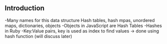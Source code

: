 ## Introduction
-Many names for this data structure Hash tables, hash mpas, unordered maps, dictionaries, objects
-Objects in JavaScript are Hash Tables
-Hashes in Ruby
-Key:Value pairs, key is used as index to find values -> done using hash function (will discuss later) 